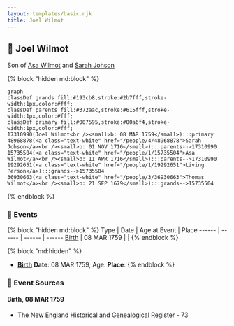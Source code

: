 ```yaml
---
layout: templates/basic.njk
title: Joel Wilmot
---
```

## 🔵 Joel Wilmot

Son of [Asa Wilmot](/people/1/15735504) and [Sarah Johson](/people/4/48968878)

{% block "hidden md:block" %}
```mermaid
graph
classDef grands fill:#193cb8,stroke:#2b7fff,stroke-width:1px,color:#fff;
classDef parents fill:#372aac,stroke:#615fff,stroke-width:1px,color:#fff;
classDef primary fill:#007595,stroke:#00a6f4,stroke-width:1px,color:#fff;
17310990(Joel Wilmot<br /><small>b: 08 MAR 1759</small>):::primary
48968878(<a class="text-white" href="/people/4/48968878">Sarah Johson</a><br /><small>b: 01 NOV 1716</small>):::parents-->17310990
15735504(<a class="text-white" href="/people/1/15735504">Asa Wilmot</a><br /><small>b: 11 APR 1716</small>):::parents-->17310990
19292651(<a class="text-white" href="/people/1/19292651">Living Person</a>):::grands-->15735504
36930663(<a class="text-white" href="/people/3/36930663">Thomas Wilmot</a><br /><small>b: 21 SEP 1679</small>):::grands-->15735504
```
{% endblock %}

### 📆 Events

{% block "hidden md:block" %}
Type | Date | Age at Event | Place
------ | ------ | ------ | ------
[Birth](#event-event-2) | 08 MAR 1759 |  |
{% endblock %}

{% block "md:hidden" %}
- **[Birth](#event-event-2)**
**Date**: 08 MAR 1759, Age:
**Place**:
{% endblock %}

### 📰 Event Sources

#### <a id="event-event-2"></a> Birth, 08 MAR 1759
* The New England Historical and Genealogical Register  - 73